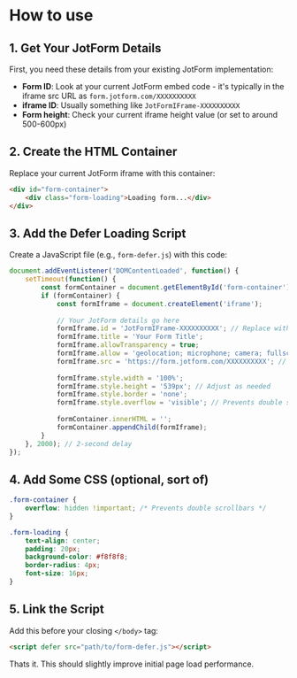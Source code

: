 # How to use

## 1. Get Your JotForm Details

First, you need these details from your existing JotForm implementation:

- **Form ID**: Look at your current JotForm embed code - it's typically in the iframe src URL as `form.jotform.com/XXXXXXXXXX`
- **iframe ID**: Usually something like `JotFormIFrame-XXXXXXXXXX`
- **Form height**: Check your current iframe height value (or set to around 500-600px)

## 2. Create the HTML Container

Replace your current JotForm iframe with this container:

```html
<div id="form-container">
    <div class="form-loading">Loading form...</div>
</div>
```

## 3. Add the Defer Loading Script

Create a JavaScript file (e.g., `form-defer.js`) with this code:

```javascript
document.addEventListener('DOMContentLoaded', function() {
    setTimeout(function() {
        const formContainer = document.getElementById('form-container');
        if (formContainer) {
            const formIframe = document.createElement('iframe');
            
            // Your JotForm details go here
            formIframe.id = 'JotFormIFrame-XXXXXXXXXX'; // Replace with your iframe ID
            formIframe.title = 'Your Form Title';
            formIframe.allowTransparency = true;
            formIframe.allow = 'geolocation; microphone; camera; fullscreen';
            formIframe.src = 'https://form.jotform.com/XXXXXXXXXX'; // Replace with your form ID
            
            formIframe.style.width = '100%';
            formIframe.style.height = '539px'; // Adjust as needed
            formIframe.style.border = 'none';
            formIframe.style.overflow = 'visible'; // Prevents double scrollbars
            
            formContainer.innerHTML = '';
            formContainer.appendChild(formIframe);
        }
    }, 2000); // 2-second delay
});
```

## 4. Add Some CSS (optional, sort of)

```css
.form-container {
    overflow: hidden !important; /* Prevents double scrollbars */
}

.form-loading {
    text-align: center;
    padding: 20px;
    background-color: #f8f8f8;
    border-radius: 4px;
    font-size: 16px;
}
```

## 5. Link the Script

Add this before your closing `</body>` tag:

```html
<script defer src="path/to/form-defer.js"></script>
```

Thats it. This should slightly improve initial page load performance.
